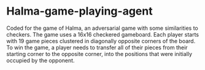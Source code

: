 # Halma-game-playing-agent

Coded for the game of Halma, an adversarial game with some similarities to checkers. The game uses a 16x16 checkered gameboard. Each player starts with 19 game pieces
clustered in diagonally opposite corners of the board. To win the game, a player needs to transfer all of their pieces from their starting corner to the opposite corner, into the positions that were initially occupied by the opponent.
